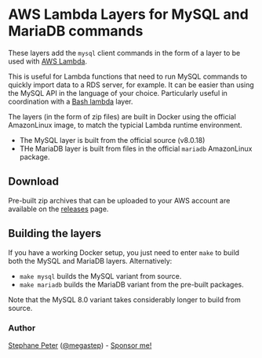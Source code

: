 # AWS Lambda Layers for MySQL and MariaDB commands

These layers add the `mysql` client commands in the form of a layer to be used with [AWS Lambda](https://aws.amazon.com/lambda/).

This is useful for Lambda functions that need to run MySQL commands to quickly import data to a RDS server, for example. It can be easier than using the MySQL API in the language of your choice. Particularly useful in coordination with a [Bash lambda](https://github.com/gkrizek/bash-lambda-layer) layer.

The layers (in the form of zip files) are built in Docker using the official AmazonLinux image, to match the typicial Lambda runtime environment.

- The MySQL layer is built from the official source (v8.0.18)
- THe MariaDB layer is built from files in the official `mariadb` AmazonLinux package.

## Download

Pre-built zip archives that can be uploaded to your AWS account are available on the [releases](https://github.com/megastep/mysql-lambda/releases) page.

## Building the layers

If you have a working Docker setup, you just need to enter `make` to build both the MySQL and MariaDB layers. Alternatively:

- `make mysql` builds the MySQL variant from source.
- `make mariadb` builds the MariaDB variant from the pre-built packages.

Note that the MySQL 8.0 variant takes considerably longer to build from source.

### Author

[Stephane Peter](https://stephanepeter.com/) ([@megastep](https://github.com/megastep)) - [Sponsor me!](https://github.com/sponsors/megastep)
